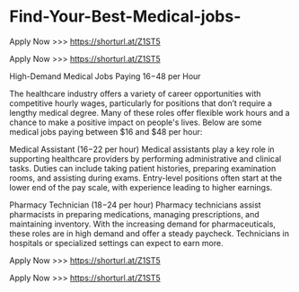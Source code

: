 # Find-Your-Best-Medical-jobs-
Apply Now >>> https://shorturl.at/Z1ST5

Apply Now >>> https://shorturl.at/Z1ST5

High-Demand Medical Jobs Paying $16-$48 per Hour

The healthcare industry offers a variety of career opportunities with competitive hourly wages, particularly for positions that don’t require a lengthy medical degree. Many of these roles offer flexible work hours and a chance to make a positive impact on people's lives. Below are some medical jobs paying between $16 and $48 per hour:

Medical Assistant ($16-$22 per hour) Medical assistants play a key role in supporting healthcare providers by performing administrative and clinical tasks. Duties can include taking patient histories, preparing examination rooms, and assisting during exams. Entry-level positions often start at the lower end of the pay scale, with experience leading to higher earnings.

Pharmacy Technician ($18-$24 per hour) Pharmacy technicians assist pharmacists in preparing medications, managing prescriptions, and maintaining inventory. With the increasing demand for pharmaceuticals, these roles are in high demand and offer a steady paycheck. Technicians in hospitals or specialized settings can expect to earn more.

Apply Now >>> https://shorturl.at/Z1ST5

Apply Now >>> https://shorturl.at/Z1ST5
